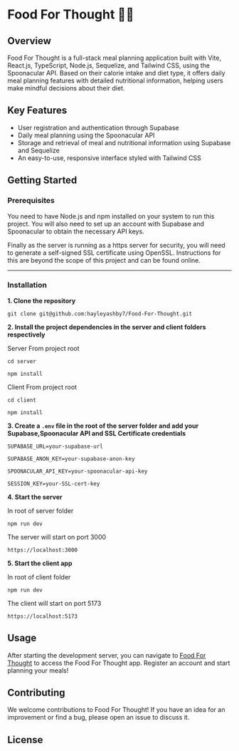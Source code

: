 # Food For Thought 🍎🤔

## Overview

Food For Thought is a full-stack meal planning application built with Vite, React.js, TypeScript, Node.js, Sequelize, and Tailwind CSS, using the Spoonacular API. Based on their calorie intake and diet type, it offers daily meal planning features with detailed nutritional information, helping users make mindful decisions about their diet.

## Key Features

- User registration and authentication through Supabase
- Daily meal planning using the Spoonacular API
- Storage and retrieval of meal and nutritional information using Supabase and Sequelize
- An easy-to-use, responsive interface styled with Tailwind CSS

## Getting Started

### Prerequisites

You need to have Node.js and npm installed on your system to run this project. You will also need to set up an account with Supabase and Spoonacular to obtain the necessary API keys. 

Finally as the server is running as a https server for security, you will need to generate a self-signed SSL certificate using OpenSSL. Instructions for this are beyond the scope of this project and can be found online. 

---

### Installation

**1. Clone the repository** 

`git clone git@github.com:hayleyashby7/Food-For-Thought.git`

**2. Install the project dependencies in the server and client folders respectively**

Server
From project root

`cd server`

`npm install`

Client 
From project root

`cd client`

`npm install`

**3. Create a `.env` file in the root of the server folder and add your Supabase,Spoonacular API and SSL Certificate credentials**

`SUPABASE_URL=your-supabase-url`

`SUPABASE_ANON_KEY=your-supabase-anon-key`

`SPOONACULAR_API_KEY=your-spoonacular-api-key`

`SESSION_KEY=your-SSL-cert-key`

**4. Start the server**

In root of server folder 

`npm run dev`

The server will start on port 3000

`https://localhost:3000`

**5. Start the client app**   

In root of client folder 

`npm run dev`

The client will start on port 5173

`https://localhost:5173`


## Usage

After starting the development server, you can navigate to [Food For Thought](https://localhost:5173) to access the Food For Thought app. Register an account and start planning your meals!

## Contributing

We welcome contributions to Food For Thought! If you have an idea for an improvement or find a bug, please open an issue to discuss it.

## License
